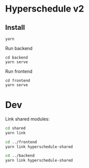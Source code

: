 # Hyperschedule v2

## Install

```
yarn
```

Run backend

```
cd backend
yarn serve
```

Run frontend

```
cd frontend
yarn serve
```

# Dev

Link shared modules:

```sh
cd shared
yarn link

cd ../frontend
yarn link hyperschedule-shared

cd ../backend
yarn link hyperschedule-shared
```
